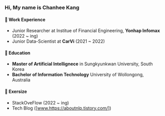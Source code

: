 ### Hi, My name is Chanhee Kang

#### 🌱 Work Experience
- Junior Researcher at Institue of Financial Engineering, **Yonhap Infomax** (2022 ~ ing)
- Junior Data-Scientist at **CarVi** (2021 ~ 2022)

#### 🔭 Education
- **Master of Artificial Intellignece** in Sungkyunkwan University, South Korea
- **Bachelor of Information Technology** University of Wollongong, Australia

#### 👋 Exersize
- StackOveFlow (2022 ~ ing)
- Tech Blog ([www.https://aboutnlp.tistory.com/])
